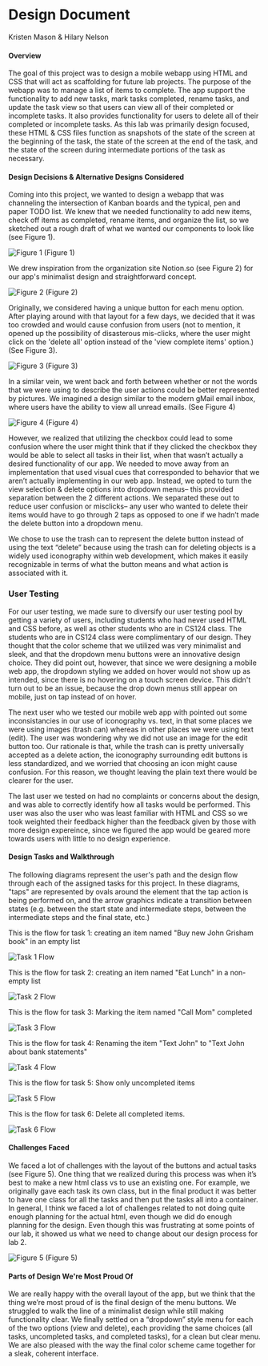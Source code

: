 # Design Document
Kristen Mason & Hilary Nelson

####  Overview
The goal of this project was to design a mobile webapp using HTML and CSS that will act as scaffolding for future lab projects. The purpose of the webapp was to manage a list of items to complete. The app support the functionality to add new tasks, mark tasks completed, rename tasks, and update the task view so that users can view all of their completed or incomplete tasks. It also provides functionality for users to delete all of their completed or incomplete tasks. As this lab was primarily design focused, these HTML & CSS files function as snapshots of the state of the screen at the beginning of the task, the state of the screen at the end of the task, and the state of the screen during intermediate portions of the task as necessary. 

#### Design Decisions & Alternative Designs Considered
Coming into this project, we wanted to design a webapp that was channeling the intersection of Kanban boards and the typical, pen and paper TODO list. We knew that we needed functionality to add new items, check off items as completed, rename items, and organize the list, so we sketched out a rough draft of what we wanted our components to look like (see Figure 1).

![Figure 1](Figure_1.jpeg)
(Figure 1)

We drew inspiration from the organization site Notion.so (see Figure 2) for our app's minimalist design and straightforward concept.

![Figure 2](Figure_2.png)
(Figure 2)

Originally, we considered having a unique button for each menu option. After playing around with that layout for a few days, we decided that it was too crowded and would cause confusion from users (not to mention, it opened up the possibility of disasterous mis-clicks, where the user might click on the 'delete all' option instead of the 'view complete items' option.) (See Figure 3).

![Figure 3](Figure_3.png)
(Figure 3)


In a similar vein, we went back and forth between whether or not the words that we were using to describe the user actions could be better represented by pictures. We imagined a design similar to the modern gMail email inbox, where users have the ability to view all unread emails. (See Figure 4)

![Figure 4](Figure_4.png)
(Figure 4)

However, we realized that utilizing the checkbox could lead to some confusion where the user might think that if they clicked the checkbox they would be able to select all tasks in their list, when that wasn’t actually a desired functionality of our app. We needed to move away from an implementation that used visual cues that corresponded to behavior that we aren’t actually implementing in our web app. Instead, we opted to turn the view selection & delete options into dropdown menus– this provided separation between the 2 different actions. We separated these out to reduce user confusion or misclicks– any user who wanted to delete their items would have to go through 2 taps as opposed to one if we hadn’t made the delete button into a dropdown menu.

We chose to use the trash can to represent the delete button instead of using the text “delete” because using the trash can for deleting objects is a widely used iconography within web development, which makes it easily recognizable in terms of what the button means and what action is associated with it.

### User Testing

For our user testing, we made sure to diversify our user testing pool by getting a variety of users, including students who had never used HTML and CSS before, as well as other students who are in CS124 class. The students who are in CS124 class were complimentary of our design. They thought that the color scheme that we utilized was very minimalist and sleek, and that the dropdown menu buttons were an innovative design choice. They did point out, however, that since we were designing a mobile web app, the dropdown styling we added on hover would not show up as intended, since there is no hovering on a touch screen device. This didn't turn out to be an issue, because the drop down menus still appear on mobile, just on tap instead of on hover.

The next user who we tested our mobile web app with pointed out some inconsistancies in our use of iconography vs. text, in that some places we were using images (trash can) whereas in other places we were using text (edit). The user was wondering why we did not use an image for the edit button too. Our rationale is that, while the trash can is pretty universally accepted as a delete action, the iconography surrounding edit buttons is less standardized, and we worried that choosing an icon might cause confusion. For this reason, we thought leaving the plain text there would be clearer for the user.

The last user we tested on had no complaints or concerns about the design, and was able to correctly identify how all tasks would be performed. This user was also the user who was least familiar with HTML and CSS so we took weighted their feedback higher than the feedback given by those with more design expereince, since we figured the app would be geared more towards users with little to no design experience.

#### Design Tasks and Walkthrough

The following diagrams represent the user's path and the design flow through each of the assigned tasks for this project. In these diagrams, "taps" are represented by ovals around the element that the tap action is being performed on, and the arrow graphics indicate a transition between states (e.g. between the start state and intermediate steps, between the intermediate steps and the final state, etc.)

This is the flow for task 1: creating an item named "Buy new John Grisham book" in an empty list

![Task 1 Flow](Task_1_Flow.png)


This is the flow for task 2: creating an item named "Eat Lunch" in a non-empty list

![Task 2 Flow](Task_2_Flow.png)


This is the flow for task 3: Marking the item named "Call Mom" completed

![Task 3 Flow](Task_3_Flow.png)


This is the flow for task 4: Renaming the item "Text John" to "Text John about bank statements"

![Task 4 Flow](Task_4_Flow.png)


This is the flow for task 5: Show only uncompleted items

![Task 5 Flow](Task_5_Flow.png)


This is the flow for task 6: Delete all completed items.

![Task 6 Flow](Task_6_Flow.png)

#### Challenges Faced
We faced a lot of challenges with the layout of the buttons and actual tasks (see Figure 5). One thing that we realized during this process was when it’s best to make a new html class vs to use an existing one. For example, we originally gave each task its own class, but in the final product it was better to have one class for all the tasks and then put the tasks all into a container. In general, I think we faced a lot of challenges related to not doing quite enough planning for the actual html, even though we did do enough planning for the design. Even though this was frustrating at some points of our lab, it showed us what we need to change about our design process for lab 2.

![Figure 5](Figure_5.png)
(Figure 5)

#### Parts of Design We're Most Proud Of
We are really happy with the overall layout of the app, but we think that the thing we’re most proud of is the final design of the menu buttons. We struggled to walk the line of a minimalist design while still making functionality clear. We finally settled on a “dropdown” style menu for each of the two options (view and delete), each providing the same choices (all tasks, uncompleted tasks, and completed tasks), for a clean but clear menu. We are also pleased with the way the final color scheme came together for a sleak, coherent interface.
